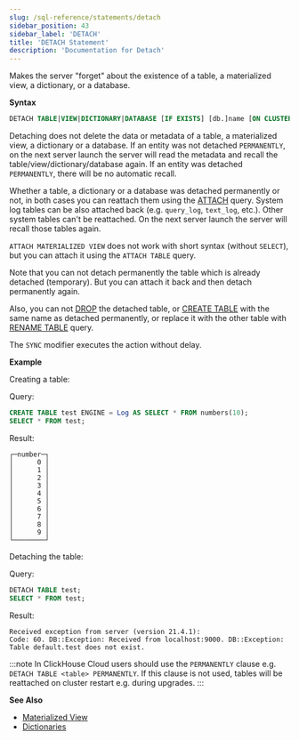 ```yaml
---
slug: /sql-reference/statements/detach
sidebar_position: 43
sidebar_label: 'DETACH'
title: 'DETACH Statement'
description: 'Documentation for Detach'
---
```


Makes the server "forget" about the existence of a table, a materialized view, a dictionary, or a database.

**Syntax**

``` sql
DETACH TABLE|VIEW|DICTIONARY|DATABASE [IF EXISTS] [db.]name [ON CLUSTER cluster] [PERMANENTLY] [SYNC]
```

Detaching does not delete the data or metadata of a table, a materialized view, a dictionary or a database. If an entity was not detached `PERMANENTLY`, on the next server launch the server will read the metadata and recall the table/view/dictionary/database again. If an entity was detached `PERMANENTLY`, there will be no automatic recall.

Whether a table, a dictionary or a database was detached permanently or not, in both cases you can reattach them using the [ATTACH](../../sql-reference/statements/attach.md) query.
System log tables can be also attached back (e.g. `query_log`, `text_log`, etc.). Other system tables can't be reattached. On the next server launch the server will recall those tables again.

`ATTACH MATERIALIZED VIEW` does not work with short syntax (without `SELECT`), but you can attach it using the `ATTACH TABLE` query.

Note that you can not detach permanently the table which is already detached (temporary). But you can attach it back and then detach permanently again.

Also, you can not [DROP](../../sql-reference/statements/drop.md#drop-table) the detached table, or [CREATE TABLE](../../sql-reference/statements/create/table.md) with the same name as detached permanently, or replace it with the other table with [RENAME TABLE](../../sql-reference/statements/rename.md) query.

The `SYNC` modifier executes the action without delay.

**Example**

Creating a table:

Query:

``` sql
CREATE TABLE test ENGINE = Log AS SELECT * FROM numbers(10);
SELECT * FROM test;
```

Result:

``` text
┌─number─┐
│      0 │
│      1 │
│      2 │
│      3 │
│      4 │
│      5 │
│      6 │
│      7 │
│      8 │
│      9 │
└────────┘
```

Detaching the table:

Query:

``` sql
DETACH TABLE test;
SELECT * FROM test;
```

Result:

``` text
Received exception from server (version 21.4.1):
Code: 60. DB::Exception: Received from localhost:9000. DB::Exception: Table default.test does not exist.
```

:::note
In ClickHouse Cloud users should use the `PERMANENTLY` clause e.g. `DETACH TABLE <table> PERMANENTLY`. If this clause is not used, tables will be reattached on cluster restart e.g. during upgrades.
:::

**See Also**

- [Materialized View](/sql-reference/statements/create/view#materialized-view)
- [Dictionaries](../../sql-reference/dictionaries/index.md)
